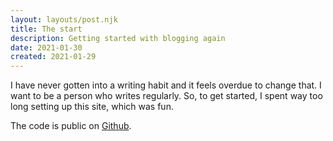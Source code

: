 ```yaml
---
layout: layouts/post.njk
title: The start
description: Getting started with blogging again
date: 2021-01-30
created: 2021-01-29
---
```


I have never gotten into a writing habit and it feels overdue to change that. I want to be a person who writes regularly. So, to get started, I spent way too long setting up this site, which was fun.

The code is public on [Github](https://github.com/mattlehrer/mattlehrer.com-eleventy/).

